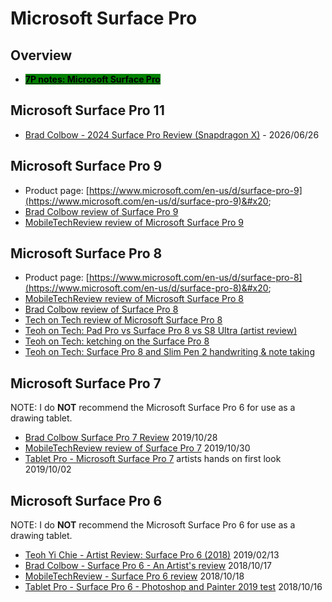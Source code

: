 # Microsoft Surface Pro

## Overview

* [<mark style="background-color:green;">**7P notes: Microsoft Surface Pro**</mark>](7p-notes-microsoft-surface-pro.md)

## Microsoft Surface Pro 11&#x20;

* [Brad Colbow - 2024 Surface Pro Review (Snapdragon X)](https://www.youtube.com/watch?v=Q9fSAmJu1cY) - 2026/06/26&#x20;

## Microsoft Surface Pro 9

* Product page: [https://www.microsoft.com/en-us/d/surface-pro-9](https://www.microsoft.com/en-us/d/surface-pro-9)&#x20;
* [Brad Colbow review of Surface Pro 9](https://youtu.be/NNj6Aob88lk)&#x20;
* [MobileTechReview review of Microsoft Surface Pro 9](https://youtu.be/TpABlcB4gZI)&#x20;

## Microsoft Surface Pro 8

* Product page: [https://www.microsoft.com/en-us/d/surface-pro-8](https://www.microsoft.com/en-us/d/surface-pro-8)&#x20;
* [MobileTechReview review of Microsoft Surface Pro 8](https://youtu.be/v2mOtMiGN7s)&#x20;
* [Brad Colbow review of Surface Pro 8](https://youtu.be/OG-y1NlRp3g) &#x20;
* [Tech on Tech review of Microsoft Surface Pro 8](https://youtu.be/wNtmOONAyxk)&#x20;
* [Teoh on Tech: Pad Pro vs Surface Pro 8 vs S8 Ultra (artist review)](https://youtu.be/EQoq8WtmWN8)&#x20;
* [Teoh on Tech: ketching on the Surface Pro 8](https://youtu.be/nvtTj64XNxs) &#x20;
* [Teoh on Tech: Surface Pro 8 and Slim Pen 2 handwriting & note taking](https://youtu.be/2ImMHQ0ZsDY)&#x20;

## Microsoft Surface Pro 7

NOTE: I do **NOT** recommend the Microsoft Surface Pro 6 for use as a drawing tablet.

* [Brad Colbow Surface Pro 7 Review](https://www.youtube.com/watch?v=3r4ykYCYDIM) 2019/10/28
* [MobileTechReview review of Surface Pro 7](https://www.youtube.com/watch?v=3YT87jwNoaA) 2019/10/30&#x20;
* [Tablet Pro - Microsoft Surface Pro 7](https://www.youtube.com/watch?v=bMnzsg0SSe4) artists hands on first look 2019/10/02&#x20;

## Microsoft Surface Pro 6

NOTE: I do **NOT** recommend the Microsoft Surface Pro 6 for use as a drawing tablet.

* [Teoh Yi Chie - Artist Review: Surface Pro 6 (2018)](https://www.youtube.com/watch?v=ziHPI20Rn0k) 2019/02/13
* [Brad Colbow - Surface Pro 6 - An Artist's review](https://www.youtube.com/watch?v=nqWMtz4lv0s) 2018/10/17
* [MobileTechReview - Surface Pro 6 review](https://www.youtube.com/watch?v=7559edlsUno) 2018/10/18
* [Tablet Pro - Surface Pro 6 - Photoshop and Painter 2019 test](https://www.youtube.com/watch?v=UOlmfg2QhGI) 2018/10/16&#x20;

